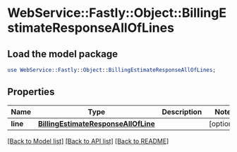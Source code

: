 # WebService::Fastly::Object::BillingEstimateResponseAllOfLines

## Load the model package
```perl
use WebService::Fastly::Object::BillingEstimateResponseAllOfLines;
```

## Properties
Name | Type | Description | Notes
------------ | ------------- | ------------- | -------------
**line** | [**BillingEstimateResponseAllOfLine**](BillingEstimateResponseAllOfLine.md) |  | [optional] 

[[Back to Model list]](../README.md#documentation-for-models) [[Back to API list]](../README.md#documentation-for-api-endpoints) [[Back to README]](../README.md)


